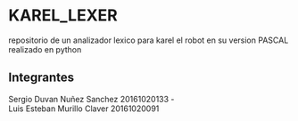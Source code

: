 # KAREL_LEXER
repositorio de un analizador lexico para karel el robot en su version PASCAL realizado en python
## Integrantes
Sergio Duvan Nuñez Sanchez 20161020133 -    
Luis Esteban Murillo Claver 20161020091
